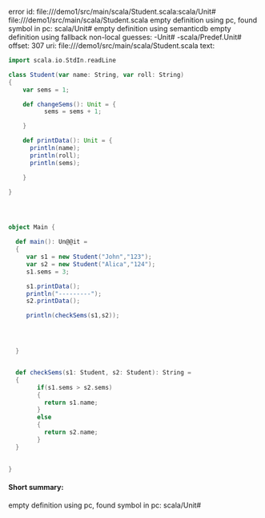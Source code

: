 error id: file://<WORKSPACE>/demo1/src/main/scala/Student.scala:scala/Unit#
file://<WORKSPACE>/demo1/src/main/scala/Student.scala
empty definition using pc, found symbol in pc: scala/Unit#
empty definition using semanticdb
empty definition using fallback
non-local guesses:
	 -Unit#
	 -scala/Predef.Unit#
offset: 307
uri: file://<WORKSPACE>/demo1/src/main/scala/Student.scala
text:
```scala
import scala.io.StdIn.readLine

class Student(var name: String, var roll: String)
{
    var sems = 1;

    def changeSems(): Unit = {
          sems = sems + 1;

    }

    def printData(): Unit = {
      println(name);
      println(roll);
      println(sems);

    }

}




object Main {

  def main(): Un@@it = 
  {
     var s1 = new Student("John","123");
     var s2 = new Student("Alica","124");
     s1.sems = 3;

     s1.printData();
     println("---------");
     s2.printData();

     println(checkSems(s1,s2));




  }


  def checkSems(s1: Student, s2: Student): String =
  {
        if(s1.sems > s2.sems)
        {
          return s1.name;
        }
        else
        {
          return s2.name;
        }
  }
  

}

```


#### Short summary: 

empty definition using pc, found symbol in pc: scala/Unit#